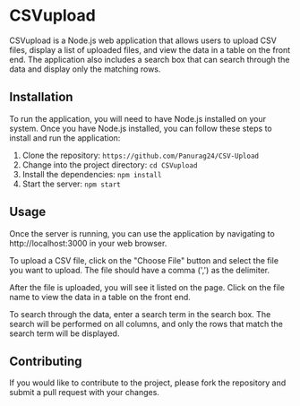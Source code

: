 # CSVupload

CSVupload is a Node.js web application that allows users to upload CSV files, display a list of uploaded files, and view the data in a table on the front end. The application also includes a search box that can search through the data and display only the matching rows.

## Installation
To run the application, you will need to have Node.js installed on your system. Once you have Node.js installed, you can follow these steps to install and run the application:

1. Clone the repository: `https://github.com/Panurag24/CSV-Upload`
2. Change into the project directory: `cd CSVupload`
3. Install the dependencies: `npm install`
4. Start the server: `npm start`

## Usage
Once the server is running, you can use the application by navigating to http://localhost:3000 in your web browser.

To upload a CSV file, click on the "Choose File" button and select the file you want to upload. The file should have a comma (',') as the delimiter.

After the file is uploaded, you will see it listed on the page. Click on the file name to view the data in a table on the front end.

To search through the data, enter a search term in the search box. The search will be performed on all columns, and only the rows that match the search term will be displayed.

## Contributing
If you would like to contribute to the project, please fork the repository and submit a pull request with your changes.
